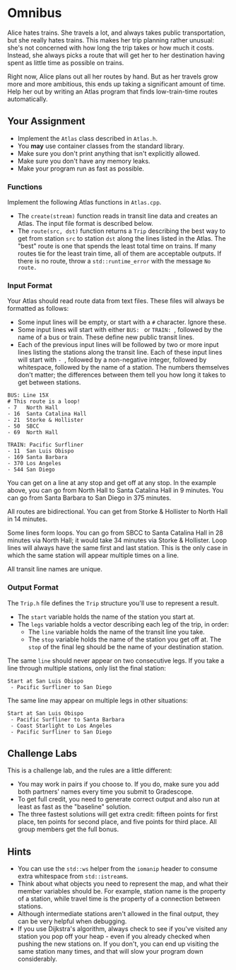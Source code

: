 # Omnibus

Alice hates trains.  She travels a lot,  and always takes public transportation,
but she really hates trains.  This makes her trip planning rather unusual: she's
not concerned with  how long the trip takes  or how much it costs.  Instead, she
always picks a route that will get her to her destination having spent as little
time as possible on trains.

Right now, Alice plans out all her routes by hand.  But as her travels grow more
and more ambitious,  this ends up taking a significant amount of time.  Help her
out by writing an Atlas program that finds low-train-time routes automatically.


## Your Assignment

- Implement the `Atlas` class described in `Atlas.h`.
- You **may** use container classes from the standard library.
- Make sure you don't print anything that isn't explicitly allowed.
- Make sure you don't have any memory leaks.
- Make your program run as fast as possible.


### Functions

Implement the following Atlas functions in `Atlas.cpp`.

- The `create(stream)` function reads in transit line data and creates an Atlas.
  The input file format is described below.
- The `route(src, dst)` function returns a `Trip` describing the best way to
  get from station `src` to station `dst` along the lines listed in the Atlas.
  The "best" route is one that spends the least total time on trains.  If many
  routes tie for the least train time, all of them are acceptable outputs.  If
  there is no route, throw a `std::runtime_error` with the message `No route.`


### Input Format

Your Atlas should read route data from text files.  These files will always be
formatted as follows:

- Some input lines will be empty, or start with a `#` character.  Ignore these.
- Some input lines will start with either `BUS: ` or `TRAIN: `, followed by the
  name of a bus or train.  These define new public transit lines.
- Each of the previous input lines will be followed by two or more input lines
  listing the stations along the transit line.  Each of these input lines will
  start with `- `, followed by a non-negative integer, followed by whitespace,
  followed by the name of a station.  The numbers themselves don't matter; the
  differences between them tell you how long it takes to get between stations.

```
BUS: Line 15X
# This route is a loop!
- 7   North Hall
- 16  Santa Catalina Hall
- 21  Storke & Hollister
- 50  SBCC
- 69  North Hall

TRAIN: Pacific Surfliner
- 11  San Luis Obispo
- 169 Santa Barbara
- 370 Los Angeles
- 544 San Diego
```

You can get on a line at any stop and get off at any stop. In the example above,
you can go from North Hall to Santa Catalina Hall in 9 minutes.  You can go from
Santa Barbara to San Diego in 375 minutes.

All routes are bidirectional.  You can get from Storke & Hollister to North Hall
in 14 minutes.

Some lines form loops. You can go from SBCC to Santa Catalina Hall in 28 minutes
via North Hall; it would take 34 minutes via Storke & Hollister. Loop lines will
always have the same first and last station.  This is the only case in which the
same station will appear multiple times on a line.

All transit line names are unique.


### Output Format

The `Trip.h` file defines the `Trip` structure you'll use to represent a result.

- The `start` variable holds the name of the station you start at.
- The `legs` variable holds a vector describing each leg of the trip, in order:
  - The `line` variable holds the name of the transit line you take.
  - The `stop` variable holds the name of the station you get off at. The `stop`
    of the final leg should be the name of your destination station.

The same `line` should never appear on two consecutive legs.  If you take a line
through multiple stations, only list the final station:

```
Start at San Luis Obispo
 - Pacific Surfliner to San Diego
```

The same line may appear on multiple legs in other situations:

```
Start at San Luis Obispo
 - Pacific Surfliner to Santa Barbara
 - Coast Starlight to Los Angeles
 - Pacific Surfliner to San Diego
```


## Challenge Labs

This is a challenge lab, and the rules are a little different:

- You may work in pairs if you choose to.  If you do, make sure you add both
  partners' names every time you submit to Gradescope.
- To get full credit, you need to generate correct output and also run at least
  as fast as the "baseline" solution.
- The three fastest solutions will get extra credit: fifteen points for first
  place, ten points for second place, and five points for third place.  All
  group members get the full bonus.


## Hints

- You can use the `std::ws` helper from the `iomanip` header to consume extra
  whitespace from `std::istream`s.
- Think about what objects you need to represent the map, and what their member
  variables should be.  For example, station name is the property of a station,
  while travel time is the property of a connection between stations.
- Although intermediate stations aren't allowed in the final output, they can be
  very helpful when debugging.
- If you use Dijkstra's algorithm, always check to see if you've visited any
  station you pop off your heap - even if you already checked when pushing the
  new stations on.  If you don't, you can end up visiting the same station many
  times, and that will slow your program down considerably.
